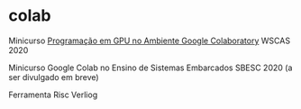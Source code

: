 # colab 

Minicurso [Programação em GPU no Ambiente Google Colaboratory](https://colab.research.google.com/drive/1eYk9GFgFsLnfxQVMHphMyztFc0GIuZYS?usp=sharing#scrollTo=wc5xsAJPB5Hg)  WSCAS 2020

Minicurso Google Colab no Ensino de Sistemas Embarcados SBESC 2020 (a ser divulgado em breve)

Ferramenta Risc Verliog

